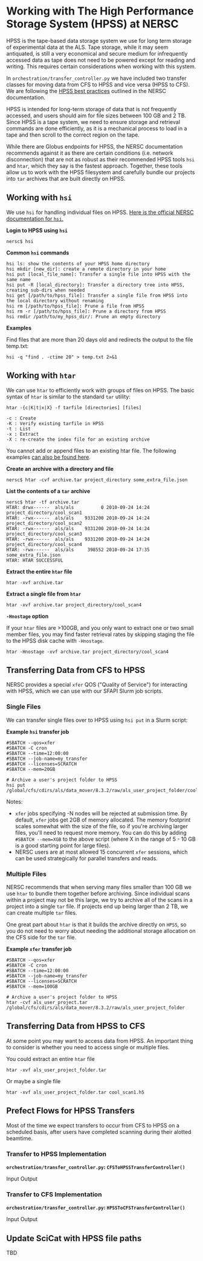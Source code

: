 # Working with The High Performance Storage System (HPSS) at NERSC

HPSS is the tape-based data storage system we use for long term storage of experimental data at the ALS. Tape storage, while it may seem antiquated, is still a very economical and secure medium for infrequently accessed data as tape does not need to be powered except for reading and writing. This requires certain considerations when working with this system.

In `orchestration/transfer_controller.py` we have included two transfer classes for moving data from CFS to HPSS and vice versa (HPSS to CFS). We are following the [HPSS best practices](https://docs.nersc.gov/filesystems/HPSS-best-practices/) outlined in the NERSC documentation.

HPSS is intended for long-term storage of data that is not frequently accessed, and users should aim for file sizes between 100 GB and 2 TB. Since HPSS is a tape system, we need to ensure storage and retrieval commands are done efficiently, as it is a mechanical process to load in a tape and then scroll to the correct region on the tape.

While there are Globus endpoints for HPSS, the NERSC documentation recommends against it as there are certain conditions (i.e. network disconnection) that are not as robust as their recommended HPSS tools `hsi` and `htar`, which they say is the fastest approach. Together, these tools allow us to work with the HPSS filesystem and carefully bundle our projects into `tar` archives that are built directly on HPSS.

## Working with `hsi`

We use `hsi` for handling individual files on HPSS. [Here is the official NERSC documentation for `hsi`.](https://docs.nersc.gov/filesystems/hsi/)


**Login to HPSS using `hsi`**

```
nersc$ hsi
```


**Common `hsi` commands**
```
hsi ls: show the contents of your HPSS home directory
hsi mkdir [new_dir]: create a remote directory in your home
hsi put [local_file_name]: Transfer a single file into HPSS with the same name
hsi put -R [local_directory]: Transfer a directory tree into HPSS, creating sub-dirs when needed
hsi get [/path/to/hpss_file]: Transfer a single file from HPSS into the local directory without renaming
hsi rm [/path/to/hpss_file]: Prune a file from HPSS
hsi rm -r [/path/to/hpss_file]: Prune a directory from HPSS
hsi rmdir /path/to/my_hpss_dir/: Prune an empty directory

```

**Examples**

Find files that are more than 20 days old and redirects the output to the file temp.txt:

```
hsi -q "find . -ctime 20" > temp.txt 2>&1
```

## Working with `htar`

We can use `htar` to efficiently work with groups of files on HPSS. The basic syntax of `htar` is similar to the standard `tar` utility:

```
htar -{c|K|t|x|X} -f tarfile [directories] [files]

-c : Create
-K : Verify existing tarfile in HPSS
-t : List
-x : Extract
-X : re-create the index file for an existing archive
```

You cannot add or append files to an existing htar file. The following examples [can also be found here](https://docs.nersc.gov/filesystems/htar/#htar-usage-examples).

**Create an archive with a directory and file**

```
nersc$ htar -cvf archive.tar project_directory some_extra_file.json
```
**List the contents of a `tar` archive**
```
nersc$ htar -tf archive.tar
HTAR: drwx------  als/als          0 2010-09-24 14:24  project_directory/cool_scan1
HTAR: -rwx------  als/als    9331200 2010-09-24 14:24  project_directory/cool_scan2
HTAR: -rwx------  als/als    9331200 2010-09-24 14:24  project_directory/cool_scan3
HTAR: -rwx------  als/als    9331200 2010-09-24 14:24  project_directory/cool_scan4
HTAR: -rwx------  als/als     398552 2010-09-24 17:35  some_extra_file.json
HTAR: HTAR SUCCESSFUL

```

**Extract the entire `htar` file**

```
htar -xvf archive.tar
```

**Extract a single file from `htar`**

```
htar -xvf archive.tar project_directory/cool_scan4
```

**`-Hnostage` option**

If your `htar` files are >100GB, and you only want to extract one or two small member files, you may find faster retrieval rates by skipping staging the file to the HPSS disk cache with `-Hnostage`.

```
htar -Hnostage -xvf archive.tar project_directory/cool_scan4
```

## Transferring Data from CFS to HPSS

NERSC provides a special `xfer` QOS ("Quality of Service") for interacting with HPSS, which we can use with our SFAPI Slurm job scripts.

### Single Files

We can transfer single files over to HPSS using `hsi put` in a Slurm script:

**Example `hsi` transfer job**

```
#SBATCH --qos=xfer
#SBATCH -C cron
#SBATCH --time=12:00:00
#SBATCH --job-name=my_transfer
#SBATCH --licenses=SCRATCH
#SBATCH --mem=20GB

# Archive a user's project folder to HPSS
hsi put /global/cfs/cdirs/als/data_mover/8.3.2/raw/als_user_project_folder/cool_scan1.h5
```

Notes:
- `xfer` jobs specifying -N nodes will be rejected at submission time. By default, `xfer` jobs get 2GB of memory allocated. The memory footprint scales somewhat with the size of the file, so if you're archiving larger files, you'll need to request more memory. You can do this by adding `#SBATCH --mem=XGB` to the above script (where X in the range of 5 - 10 GB is a good starting point for large files).
- NERSC users are at most allowed 15 concurrent `xfer` sessions, which can be used strategically for parallel transfers and reads.


### Multiple Files

NERSC recommends that when serving many files smaller than 100 GB we use `htar` to bundle them together before archiving. Since individual scans within a project may not be this large, we try to archive all of the scans in a project into a single `tar` file. If projects end up being larger than 2 TB, we can create multiple `tar` files.

One great part about `htar` is that it builds the archive directly on `HPSS`, so you do not need to worry about needing the additional storage allocation on the CFS side for the `tar` file.

**Example `xfer` transfer job**
```
#SBATCH --qos=xfer
#SBATCH -C cron
#SBATCH --time=12:00:00
#SBATCH --job-name=my_transfer
#SBATCH --licenses=SCRATCH
#SBATCH --mem=100GB

# Archive a user's project folder to HPSS
htar -cvf als_user_project.tar /global/cfs/cdirs/als/data_mover/8.3.2/raw/als_user_project_folder
```

## Transferring Data from HPSS to CFS

At some point you may want to access data from HPSS. An important thing to consider is whether you need to access single or multiple files.

You could extract an entire `htar` file

```
htar -xvf als_user_project_folder.tar
```

Or maybe a single file 

```
htar -xvf als_user_project_folder.tar cool_scan1.h5
```

## Prefect Flows for HPSS Transfers

Most of the time we expect transfers to occur from CFS to HPSS on a scheduled basis, after users have completed scanning during their alotted beamtime.

### Transfer to HPSS Implementation
**`orchestration/transfer_controller.py`: `CFSToHPSSTransferController()`**

Input
Output

### Transfer to CFS Implementation
**`orchestration/transfer_controller.py`: `HPSSToCFSTransferController()`**

Input
Output

## Update SciCat with HPSS file paths

TBD


